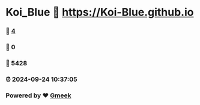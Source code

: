 # Koi_Blue :link: https://Koi-Blue.github.io 
### :page_facing_up: [4](https://Koi-Blue.github.io/tag.html) 
### :speech_balloon: 0 
### :hibiscus: 5428 
### :alarm_clock: 2024-09-24 10:37:05 
### Powered by :heart: [Gmeek](https://github.com/Meekdai/Gmeek)
